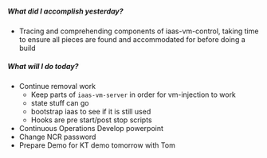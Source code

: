 ##### What did I accomplish yesterday?
- Tracing and comprehending components of iaas-vm-control, taking time to ensure all pieces are found and accommodated for before doing a build
##### What will I do today?
- Continue removal work
	- Keep parts of `iaas-vm-server` in order for vm-injection to work
	- state stuff can go
	- bootstrap iaas to see if it is still used
	- Hooks are pre start/post stop scripts
- Continuous Operations Develop powerpoint
- Change NCR password
- Prepare Demo for KT demo tomorrow with Tom
